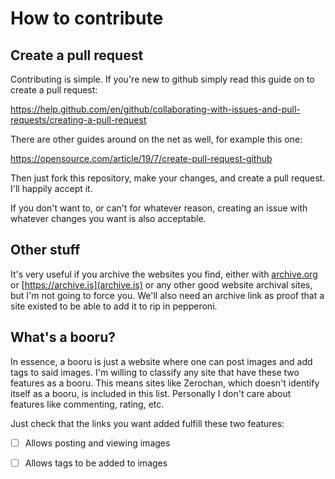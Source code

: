 
# How to contribute

## Create a pull request

Contributing is simple. If you're new to github simply read this guide on to create a pull request:

https://help.github.com/en/github/collaborating-with-issues-and-pull-requests/creating-a-pull-request

There are other guides around on the net as well, for example this one:

https://opensource.com/article/19/7/create-pull-request-github

Then just fork this repository, make your changes, and create a pull request. I'll happily accept it.

If you don't want to, or can't for whatever reason, creating an issue with whatever changes you want is also acceptable.

## Other stuff

It's very useful if you archive the websites you find, either with [archive.org](https://archive.org) or [https://archive.is](archive.is) 
or any other good website archival sites, but I'm not going to force you. 
We'll also need an archive link as proof that a site existed to be able to add it to rip in pepperoni.

## What's a booru?

In essence, a booru is just a website where one can post images and add tags to said images.
I'm willing to classify any site that have these two features as a booru. 
This means sites like Zerochan, which doesn't identify itself as a booru, is included in this list.
Personally I don't care about features like commenting, rating, etc.

Just check that the links you want added fulfill these two features:

- [ ] Allows posting and viewing images
- [ ] Allows tags to be added to images



